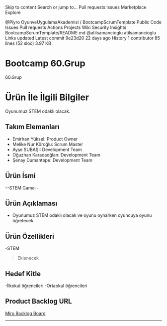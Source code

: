 Skip to content
Search or jump to…
Pull requests
Issues
Marketplace
Explore
 
@Piyro 
OyunveUygulamaAkademisi
/
BootcampScrumTemplate
Public
Code
Issues
Pull requests
Actions
Projects
Wiki
Security
Insights
BootcampScrumTemplate/README.md
@atilsamancioglu
atilsamancioglu Links updated
Latest commit 9e23d20 22 days ago
 History
 1 contributor
85 lines (52 sloc)  3.97 KB
  
# **Bootcamp 60.Grup**

60.Grup

# Ürün İle İlgili Bilgiler
 Oyunumuz STEM odaklı olacak.

## Takım Elemanları

- Emirhan Yüksel: Product Owner
- Melike Nur Köroğlu: Scrum Master
- Ayşe SUBAŞI: Development Team
- Oğuzhan Karacaoğlan: Development Team
- Şenay Dumantepe: Development Team 

## Ürün İsmi

--STEM Game--

## Ürün Açıklaması

- Oyunumuz STEM odaklı olacak ve oyunu oynarken oyuncuya oyunu öğretecek.

## Ürün Özellikleri

-STEM
>Eklenecek

## Hedef Kitle

-İlkokul öğrencileri
-Ortaokul öğrencileri

## Product Backlog URL

[Miro Backlog Board](https://miro.com/app/board/uXjVO5l1S8o=/?share_link_id=436440516610)

---
